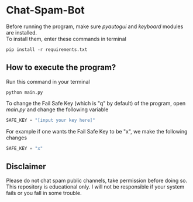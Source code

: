 # Chat-Spam-Bot

Before running the program, make sure *pyautogui* and *keyboard* modules are installed.\
To install them, enter these commands in terminal
```
pip install -r requirements.txt
```
## How to execute the program?
Run this command in your terminal

```
python main.py
```

To change the Fail Safe Key (which is "q" by default) of the program, open *main.py* and change the following variable
```python
SAFE_KEY = "[input your key here]"
``` 
For example if one wants the Fail Safe Key to be "x", we make the following changes
```python
SAFE_KEY = "x"
```

## Disclaimer
Please do not chat spam public channels, take permission before doing so. This repository is educational only. I will not be responsible if your system fails or you fall in some trouble.
